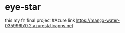 # eye-star
this my frt final project
#Azure link https://mango-water-035996b10.2.azurestaticapps.net
